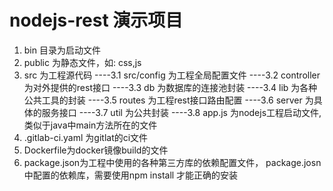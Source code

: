 # nodejs-rest 演示项目
1. bin 目录为启动文件
2. public 为静态文件，如: css,js
3. src 为工程源代码
----3.1 src/config 为工程全局配置文件
----3.2 controller为对外提供的rest接口
----3.3 db 为数据库的连接池封装
----3.4 lib 为各种公共工具的封装
----3.5 routes 为工程rest接口路由配置
----3.6 server 为具体的服务接口
----3.7 util 为公共封装
----3.8 app.js 为nodejs工程启动文件, 类似于java中main方法所在的文件
4. .gitlab-ci.yaml 为gitlat的ci文件
5. Dockerfile为docker镜像build的文件
6. package.json为工程中使用的各种第三方库的依赖配置文件， package.josn中配置的依赖库，需要使用npm install 才能正确的安装

